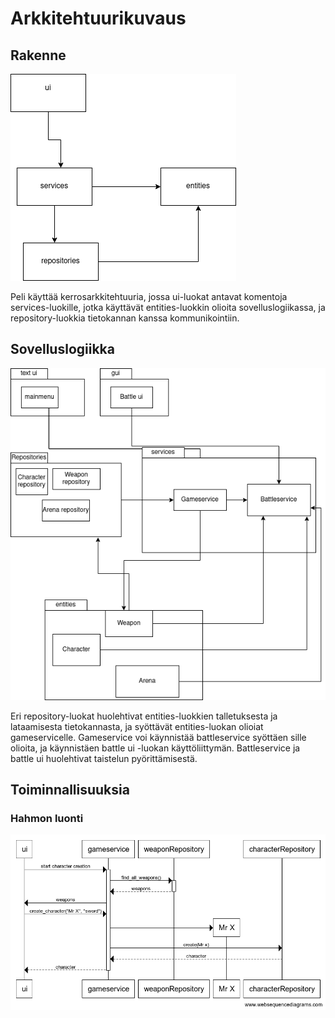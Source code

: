 # Arkkitehtuurikuvaus

## Rakenne

![rakennekaavio](./kuvat/rakenne.png)

Peli käyttää kerrosarkkitehtuuria, jossa ui-luokat antavat komentoja services-luokille, jotka käyttävät entities-luokkin olioita sovelluslogiikassa, ja repository-luokkia tietokannan kanssa kommunikointiin.

## Sovelluslogiikka

![sovelluslogiikka](./kuvat/sovelluslogiikka.png)

Eri repository-luokat huolehtivat entities-luokkien talletuksesta ja lataamisesta tietokannasta, ja syöttävät entities-luokan olioiat gameservicelle. Gameservice voi käynnistää battleservice syöttäen sille olioita, ja käynnistäen battle ui -luokan käyttöliittymän. Battleservice ja battle ui huolehtivat taistelun pyörittämisestä.


## Toiminnallisuuksia
### Hahmon luonti

![sekvenssikaavio](./kuvat/sekvenssikaavio.png)


